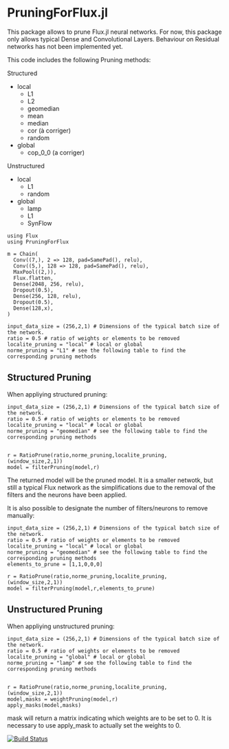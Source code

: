 # PruningForFlux.jl

This package allows to prune Flux.jl neural networks. 
For now, this package only allows typical Dense and Convolutional Layers. Behaviour on Residual networks has not been implemented yet. 

This code includes the following Pruning methods: 


Structured

- local
  - L1
  - L2
  - geomedian
  - mean
  - median
  - cor (à corriger)
  - random
- global
  - cop_0_0 (a corriger)

Unstructured

- local
  - L1
  - random 
- global
  - lamp
  - L1
  - SynFlow


``` 
using Flux
using PruningForFlux

m = Chain(
  Conv((7,), 2 => 128, pad=SamePad(), relu),
  Conv((5,), 128 => 128, pad=SamePad(), relu),
  MaxPool((2,)),
  Flux.flatten,
  Dense(2048, 256, relu), 
  Dropout(0.5),
  Dense(256, 128, relu),
  Dropout(0.5),
  Dense(128,x),
)

input_data_size = (256,2,1) # Dimensions of the typical batch size of the network.
ratio = 0.5 # ratio of weights or elements to be removed
localite_pruning = "local" # local or global
norme_pruning = "L1" # see the following table to find the corresponding pruning methods 
```

## Structured Pruning
When appliying structured pruning: 
```
input_data_size = (256,2,1) # Dimensions of the typical batch size of the network.
ratio = 0.5 # ratio of weights or elements to be removed
localite_pruning = "local" # local or global
norme_pruning = "geomedian" # see the following table to find the corresponding pruning methods 


r = RatioPrune(ratio,norme_pruning,localite_pruning, (window_size,2,1))
model = filterPruning(model,r)
```

The returned model will be the pruned model. It is a smaller netwotk, but still a typical Flux network as the simplifications due to the removal of the filters and the neurons have been applied. 



It is also possible to designate the number of filters/neurons to remove manually: 

```
input_data_size = (256,2,1) # Dimensions of the typical batch size of the network.
ratio = 0.5 # ratio of weights or elements to be removed
localite_pruning = "local" # local or global
norme_pruning = "geomedian" # see the following table to find the corresponding pruning methods 
elements_to_prune = [1,1,0,0,0]

r = RatioPrune(ratio,norme_pruning,localite_pruning, (window_size,2,1))
model = filterPruning(model,r,elements_to_prune)
```



## Unstructured Pruning
When appliying unstructured pruning:

```
input_data_size = (256,2,1) # Dimensions of the typical batch size of the network.
ratio = 0.5 # ratio of weights or elements to be removed
localite_pruning = "global" # local or global
norme_pruning = "lamp" # see the following table to find the corresponding pruning methods 


r = RatioPrune(ratio,norme_pruning,localite_pruning, (window_size,2,1))
model,masks = weightPruning(model,r)
apply_masks(model,masks)
```

mask will return a matrix indicating which weights are to be set to 0. It is necessary to use apply_mask to actually set the weights to 0. 




[![Build Status](https://github.com/EBothereau/PruningForFlux.jl/actions/workflows/CI.yml/badge.svg?branch=main)](https://github.com/EBothereau/PruningForFlux.jl/actions/workflows/CI.yml?query=branch%3Amain)
